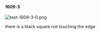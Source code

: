 #### 1609-3
![test-1609-3-0.png](https://github.com/lil-lab/nlvr/raw/master/nlvr/test/images/0/test-1609-3-0.png "test-1609-3-0.png")

there is a black square not touching the edge